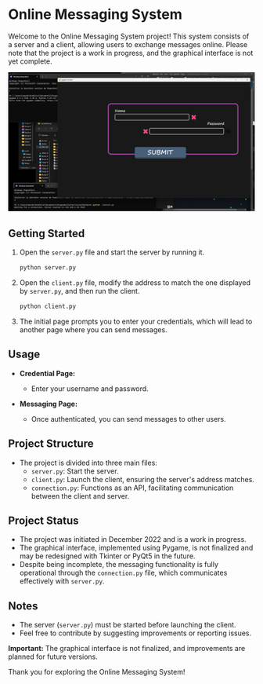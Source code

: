 # Online Messaging System

Welcome to the Online Messaging System project! This system consists of a server and a client, allowing users to exchange messages online. Please note that the project is a work in progress, and the graphical interface is not yet complete.

![Screenshot](screenshot.png)

## Getting Started

1. Open the `server.py` file and start the server by running it.
    ```bash
    python server.py
    ```

2. Open the `client.py` file, modify the address to match the one displayed by `server.py`, and then run the client.
    ```bash
    python client.py
    ```

3. The initial page prompts you to enter your credentials, which will lead to another page where you can send messages.

## Usage

- **Credential Page:**
  - Enter your username and password.

- **Messaging Page:**
  - Once authenticated, you can send messages to other users.

## Project Structure

- The project is divided into three main files:
  - `server.py`: Start the server.
  - `client.py`: Launch the client, ensuring the server's address matches.
  - `connection.py`: Functions as an API, facilitating communication between the client and server.

## Project Status

- The project was initiated in December 2022 and is a work in progress.
- The graphical interface, implemented using Pygame, is not finalized and may be redesigned with Tkinter or PyQt5 in the future.
- Despite being incomplete, the messaging functionality is fully operational through the `connection.py` file, which communicates effectively with `server.py`.

## Notes

- The server (`server.py`) must be started before launching the client.
- Feel free to contribute by suggesting improvements or reporting issues.

**Important:** The graphical interface is not finalized, and improvements are planned for future versions.

Thank you for exploring the Online Messaging System!
